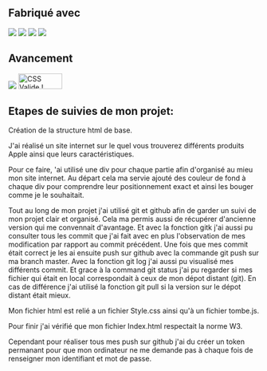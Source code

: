 ## Fabriqué avec 

<img src="https://img.shields.io/badge/css3%20-%231572B6.svg?&style=for-the-badge&logo=css3&logoColor=white"/>
<img src="https://img.shields.io/badge/html5%20-%23E34F26.svg?&style=for-the-badge&logo=html5&logoColor=white"/>
<img src="https://img.shields.io/badge/git%20-%23F05033.svg?&style=for-the-badge&logo=git&logoColor=white"/>
<img src="https://forthebadge.com/images/badges/made-with-javascript.svg"/>

## Avancement
<img src='https://img.shields.io/w3c-validation/default?targetUrl=https%3A%2F%2Fjonathanchosson.github.io%2FJonathanChosson_2_15102010%2F' >
<img style="border:0;width:88px;height:31px" src="https://jigsaw.w3.org/css-validator/images/vcss-blue" alt="CSS Valide !" />

## Etapes de suivies de mon projet:

Création de la structure html de base. 

J'ai réalisé un site internet sur le quel vous trouverez différents produits Apple ainsi que leurs caractéristiques.

Pour ce faire, 'ai utilisé une div pour chaque partie afin d'organisé au mieu mon site internet. Au départ cela ma servie ajouté des couleur de fond à chaque div pour comprendre leur positionnement exact et ainsi les bouger comme je le souhaitait.

Tout au long de mon projet j'ai utilisé git et github afin de garder un suivi de mon projet clair et organisé. Cela ma permis aussi de récupérer d'ancienne version qui me convennait d'avantage. Et avec la fonction gitk j'ai aussi pu consulter tous les commit que j'ai fait avec en plus l'observation de mes modification par rapport au commit précédent. Une fois que mes commit était correct je les ai ensuite push sur github avec la commande git push sur ma branch master. Avec la fonction git log j'ai aussi pu visualisé mes différents commit. Et grace à la command git status j'ai pu regarder si mes fichier qui était en local correspondait à ceux de mon dépot distant (git). En cas de différence j'ai utilisé la fonction git pull si la version sur le dépot distant était mieux.

Mon fichier html est relié a un fichier Style.css ainsi qu'à un fichier tombe.js.

Pour finir j'ai vérifié que mon fichier Index.html respectait la norme W3.

Cependant pour réaliser tous mes push sur github j'ai du créer un token permanant pour que mon ordinateur ne me demande pas à chaque fois de renseigner mon identifiant et mot de passe. 

